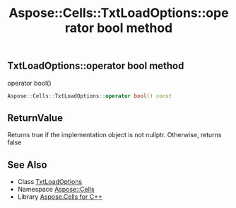 ﻿---
title: Aspose::Cells::TxtLoadOptions::operator bool method
linktitle: operator bool
second_title: Aspose.Cells for C++ API Reference
description: 'Aspose::Cells::TxtLoadOptions::operator bool method. operator bool() in C++.'
type: docs
weight: 400
url: /cpp/aspose.cells/txtloadoptions/operator_bool/
---
## TxtLoadOptions::operator bool method


operator bool()

```cpp
Aspose::Cells::TxtLoadOptions::operator bool() const
```


## ReturnValue

Returns true if the implementation object is not nullptr. Otherwise, returns false

## See Also

* Class [TxtLoadOptions](../)
* Namespace [Aspose::Cells](../../)
* Library [Aspose.Cells for C++](../../../)
